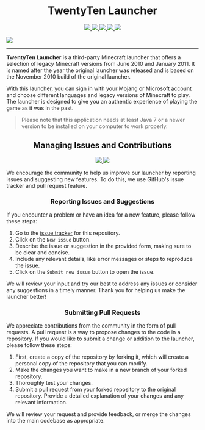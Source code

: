 <h1 align="center">TwentyTen Launcher</h1>
<p align="center">
  <a href="https://github.com/sojlabjoi/AlphacraftLauncher/releases/latest">
    <img src="https://img.shields.io/github/v/release/sojlabjoi/AlphacraftLauncher?label=latest">
  </a>
  <a href="https://github.com/sojlabjoi/AlphacraftLauncher/releases">
    <img src="https://img.shields.io/github/v/release/sojlabjoi/AlphacraftLauncher?include_prereleases&label=pre-release">
  </a>
  <a href="https://github.com/sojlabjoi/AlphacraftLauncher/releases">
    <img src="https://img.shields.io/github/downloads/sojlabjoi/AlphacraftLauncher/total.svg">
  </a>
  <a href="https://github.com/sojlabjoi/AlphacraftLauncher/blob/stable/LICENSE">
    <img src="https://img.shields.io/github/license/sojlabjoi/AlphacraftLauncher">
  </a>
  <a href="https://www.azul.com/downloads/?version=java-7-lts&package=jre">
    <img src="https://img.shields.io/badge/Java-7%2B-blue.svg">
  </a>
</p>
<div align="center"></div>
  <a href="https://i.imgur.com/XI2qib8.png">
    <img src="https://i.imgur.com/XI2qib8.png">
  </a>

---

__TwentyTen Launcher__ is a third-party Minecraft launcher that offers a selection of legacy
Minecraft
versions from June 2010 and January 2011. It is named after the year the original launcher was
released and is based on the November 2010 build of the original launcher.

With this launcher, you can sign in with your Mojang or Microsoft account and choose different
languages and legacy versions of Minecraft to play. The launcher is designed to give you an
authentic experience of playing the game as it was in the past.

> Please note that this application needs at least Java 7 or a newer version to be installed on your
> computer to work properly.

<h2 align="center">Managing Issues and Contributions</h2>
<p align="center">
  <a href="https://github.com/sojlabjoi/AlphacraftLauncher/issues">
    <img src="https://img.shields.io/github/issues/sojlabjoi/AlphacraftLauncher">
  </a>
  <a href="https://github.com/sojlabjoi/AlphacraftLauncher/pulls">
    <img src="https://img.shields.io/github/issues-pr/sojlabjoi/AlphacraftLauncher">
  </a>
</p>

We encourage the community to help us improve our launcher by reporting issues and suggesting new
features. To do this, we use GitHub's issue tracker and pull request feature.

<h3 align="center">Reporting Issues and Suggestions</h3>

If you encounter a problem or have an idea for a new feature, please follow these steps:

1. Go to the [issue tracker](https://github.com/sojlabjoi/TwentyTenLauncher/issues) for this
   repository.
2. Click on the ``New issue`` button.
3. Describe the issue or suggestion in the provided form, making sure to be clear and concise.
4. Include any relevant details, like error messages or steps to reproduce the issue.
5. Click on the ``Submit new issue`` button to open the issue.

We will review your input and try our best to address any issues or consider any suggestions
in a timely manner. Thank you for helping us make the launcher better!

<h3 align="center">Submitting Pull Requests</h3>

We appreciate contributions from the community in the form of pull requests. A pull request is a way
to propose changes to the code in a repository. If you would like to submit a change or addition to
the launcher, please follow these steps:

1. First, create a copy of the repository by forking it, which will create a personal copy of the
   repository that you can modify.
2. Make the changes you want to make in a new branch of your forked repository.
3. Thoroughly test your changes.
4. Submit a pull request from your forked repository to the original repository.
   Provide a detailed explanation of your changes and any relevant information.

We will review your request and provide feedback, or merge the changes into the main codebase
as appropriate.